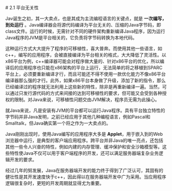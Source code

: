 <a name="2.1" />
# 2.1 平台无关性

Jav诞生之初，其一大卖点，也是其成为主流编程语言的关键点，就是 **一次编写，到处运行** 。Java编译器会将源代码编译为平台无关的、压缩的Java字节码，即class文件。运行的时候，无需针对不同的硬件架构重新编译Java程序，因为运行Java程序的JVM是平台相关的，它负责将字节码转换为本地代码。

这种运行方式大大提升了程序的可移植性，喜大普奔。而使用其他一些语言，如c++，编写的应用程序，会被直接编译为平台相关的格式，大大降低了灵活性。以x86平台为例，c++编译器可能会对程序做大量的、针对x86平台的优化，所以编译后的应用程序也只能在x86架构的平台上运行，无法简单的将之移植到SPARC平台上，必须要重新编译才行，而且可能还不得不使用一款优化能力不像x86平台编译器那么强的才行。此外，如果x86平台本身做了升级，添加了新的指令，那么已经编译过的程序就无法利用上这些新的特性，除非是再重新编译一遍。当然，可以通过只发行源代码的方式来间接的达到可移植性的要求，但可能又会受到各种授权的限制。对Java来说，可移植性问题交由JVM解决，程序员无需为此操心。

就Java来说，凡是安装有JVM的平台都可以运行Java程序。具有平台独立特性的字节码并非Java发明，之前已经应用于其他几种编程语言，例如Pascal和Smalltalk，但Java确实第一个将之作为一大卖点的。

Java刚刚出现时，使用Java编写的应用程序大多是 **Applet**，用于嵌入到的Web浏览器中运行，是典型的客户端应用程序。跨平台并非Java的唯一亮点，还包括其他一些令人兴奋的特性，例如内建的内存管理、缓冲保护和安全沙箱模型等。这些特性使Java不仅可以用于客户端程序的开发，还可以满足服务器端复杂业务逻辑开发的要求。

经过几年的努发展，Java在服务器端开发的能力终于得到了广泛认可，其固有的健壮性是其开发速度快于c++，因此得以在服务器端开发中广为采用。当应用程序逻辑很复杂时，更短的开发周期就显得尤为重要。

